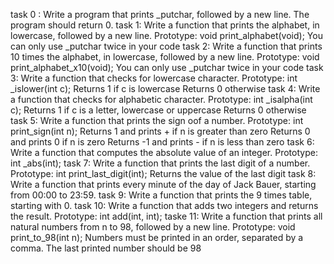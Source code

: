 task 0 : Write a program that prints _putchar, followed by a new line. The program should return 0.
task 1: Write a function that prints the alphabet, in lowercase, followed by a new line.
	Prototype: void print_alphabet(void);
	You can only use _putchar twice in your code
task 2: Write a function that prints 10 times the alphabet, in lowercase, followed by a new line.
	Prototype: void print_alphabet_x10(void);
	You can only use _putchar twice in your code
task 3: Write a function that checks for lowercase character.
	Prototype: int _islower(int c);
	Returns 1 if c is lowercase
	Returns 0 otherwise
task 4: Write a function that checks for alphabetic character.
	Prototype: int _isalpha(int c);
	Returns 1 if c is a letter, lowercase or uppercase
	Returns 0 otherwise
task 5: Write a function that prints the sign oof a number.
	Prototype: int print_sign(int n);
	Returns 1 and prints + if n is greater than zero
	Returns 0 and prints 0 if n is zero
	Returns -1 and prints - if n is less than zero
task 6: Write a function that computes the absolute value of an integer.
	Prototype: int _abs(int);
task 7: Write a function that prints the last digit of a number.
	Prototype: int print_last_digit(int);
	Returns the value of the last digit
task 8: Write a function that prints every minute of the day of Jack Bauer, starting from 00:00 to 23:59.
task 9: Write a function that prints the 9 times table, starting with 0.
task 10: Write a function that adds two integers and returns the result.
	Prototype: int add(int, int);
taske 11: Write a function that prints all natural numbers from n to 98, followed by a new line.
	Prototype: void print_to_98(int n);
	Numbers must be printed in an order, separated by a comma.
	The last printed number should be 98
